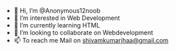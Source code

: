 - 👋 Hi, I’m @Anonymous12noob
- 👀 I’m interested in Web Development
- 🌱 I’m currently learning HTML
- 💞️ I’m looking to collaborate on Webdevelopment
- 📫 To reach me Mail on shivamkumarjhaa@gmail.com

<!---
Anonymous12noob/Anonymous12noob is a ✨ special ✨ repository because its `README.md` (this file) appears on your GitHub profile.
You can click the Preview link to take a look at your changes.
--->
